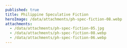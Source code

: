```yaml
---
published: true
title: Philippine Speculative Fiction
heroImage: /data/attachments/ph-spec-fiction-08.webp
attachments:
  - /data/attachments/ph-spec-fiction-05.jpg
  - /data/attachments/ph-spec-fiction-08.webp
  - /data/attachments/ph-spec-fiction-06.webp
---
```

